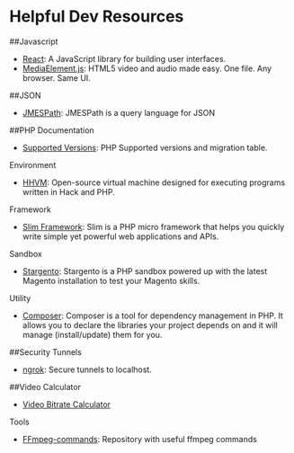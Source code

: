# Helpful Dev Resources

##Javascript
 - [React](http://facebook.github.io/react/): A JavaScript library for building user interfaces.
 - [MediaElement.js](http://mediaelementjs.com/): HTML5 video and audio made easy. One file. Any browser. Same UI.

##JSON
 - [JMESPath](http://jmespath.org/): JMESPath is a query language for JSON

##PHP
Documentation
 - [Supported Versions](http://php.net/supported-versions.php): PHP Supported versions and migration table.

Environment
 - [HHVM](http://hhvm.com/): Open-source virtual machine designed for executing programs written in Hack and PHP.

Framework
 - [Slim Framework](http://www.slimframework.com/): Slim is a PHP micro framework that helps you quickly write simple yet powerful web applications and APIs.

Sandbox
- [Stargento](http://stargento.com/): Stargento is a PHP sandbox powered up with the latest Magento installation to test your Magento skills.

Utility
 - [Composer](https://getcomposer.org/): Composer is a tool for dependency management in PHP. It allows you to declare the libraries your project depends on and it will manage (install/update) them for you.

##Security
Tunnels
- [ngrok](https://ngrok.com/): Secure tunnels to localhost.

##Video
Calculator
- [Video Bitrate Calculator](http://www.dr-lex.be/info-stuff/videocalc.html)

Tools
- [FFmpeg-commands](https://github.com/gabrielef/FFmpeg-commands): Repository with useful ffmpeg commands
